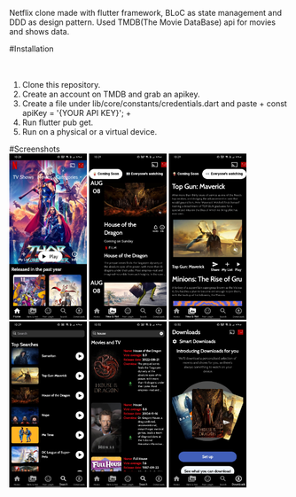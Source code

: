 Netflix clone made with flutter framework, BLoC as state management and DDD as design pattern. Used TMDB(The Movie DataBase) api for movies and shows data.


  #Installation <br/>
  <br/>
  <br/>
  
  1. Clone this repository. 
  2. Create an account on TMDB and grab an apikey.
  3. Create a file under lib/core/constants/credentials.dart and paste + const apiKey = '{YOUR API KEY}'; +
  4. Run flutter pub get.
  5. Run on a physical or a virtual device.


  #Screenshots <br/>
    <img src="https://github.com/zajiim/netflixClone/blob/main/screenshots/HomePage.jpg" width="140" height="300" />
    <img src="https://github.com/zajiim/netflixClone/blob/main/screenshots/ComingSoon.jpg" width="140" height="300" />
    <img src="https://github.com/zajiim/netflixClone/blob/main/screenshots/EveryonesWatching.jpg" width="140" height="300" />
    <img src="https://github.com/zajiim/netflixClone/blob/main/screenshots/Search.jpg" width="140" height="300" />
    <img src="https://github.com/zajiim/netflixClone/blob/main/screenshots/SearchResult.jpg" width="140" height="300" />
    <img src="https://github.com/zajiim/netflixClone/blob/main/screenshots/Downloads.jpg" width="140" height="300" />
  
